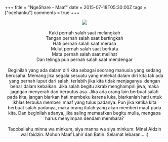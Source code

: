 +++
title = "NgeShare - Maaf"
date = 2015-07-18T05:30:00Z
tags = ["ocehanku"]
comments = true
+++

<center><img border="0" src="https://3.bp.blogspot.com/-H4eAajijlMc/VamBObdbD-I/AAAAAAAAGDQ/Ng938iyMLcA/s1600/MAAF.png" /></center><br />
<div style="text-align: center;">Kaki pernah salah saat melangkah<br />Tangan pernah salah saat bertingkah<br />Hati pernah salah saat merasa<br />Mulut pernah salah saat berkata<br />Mata pernah salah saat melihat<br />Dan telinga pun pernah salah saat mendengar<br /><br />
Beginilah yang ada dalam diri kita sebagai seorang manusia yang sedang berusaha. Memang jika segala sesuatu yang melekat dalam diri kita tak ada yang pernah luput dari salah, terlebih jika kita tidak menjaganya&nbsp; dengan benar dalam kebaikan. Jika salah begitu akrab menghampiri jiwa, maka jagngan menyerah dan berputus asa. Jika ada orang lain berbuat salah pada kita, jangan biarkan hati membeku karena luka, biarkanlah hati untuk ikhlas terbuka memberi maaf yang tulus padanya. Pun jika ketika kita berbuat salah padanya, maka orang itulah yang akan memberi maaf pada kita. Dan beginilah adanya, jika saling memaafkan begitu mulia, mengapa harus menyimpan dendam membara?<br /><br />Taqoballahu minna wa minkum, siya manna wa siya minkum. Minal Aidzin wal faidzin. Mohon Maaf Lahir dan Batin. Selamat lebaran... :)</div>
